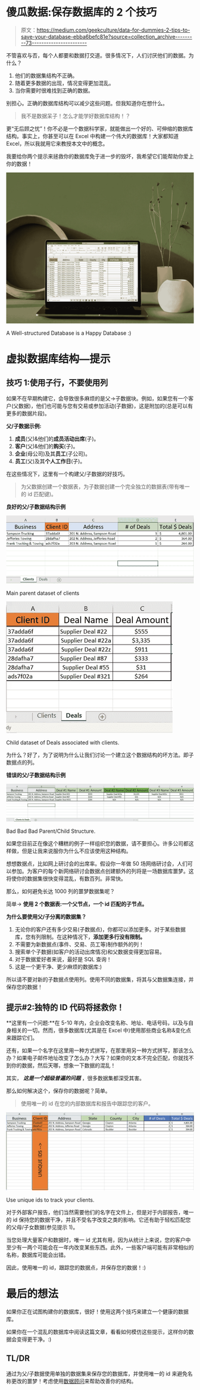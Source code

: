 # 傻瓜数据:保存数据库的 2 个技巧

> 原文：<https://medium.com/geekculture/data-for-dummies-2-tips-to-save-your-database-ebba6befc81e?source=collection_archive---------73----------------------->

不管喜欢与否，每个人都要和数据打交道。很多情况下，人们讨厌他们的数据。为什么？

1.  他们的数据集结构不正确。
2.  随着更多数据的出现，情况变得更加混乱。
3.  当你需要时很难找到正确的数据。

别担心。正确的数据库结构可以减少这些问题。但我知道你在想什么。

> 我不是数据呆子！怎么才能学好数据库结构！？

更“无后顾之忧”！你不必是一个数据科学家，就能做出一个好的、可伸缩的数据库结构。事实上，你甚至可以在 Excel 中构建一个伟大的数据库！大家都知道 Excel，所以我就用它来教授本文中的概念。

我要给你两个提示来拯救你的数据库免于进一步的毁坏，我希望它们能帮助你爱上你的数据！

![](img/6c78c4ed4a34c74cd6771dc35b718583.png)

A Well-structured Database is a Happy Database :)

# 虚拟数据库结构—提示

## 技巧 1:使用子行，不要使用列

如果不在早期构建它，会导致很多麻烦的是父->子数据块。例如，如果您有一个客户(父数据)，他们也可能与您有交易或参加活动(子数据)，这是附加的(总是可以有更多的数据片段)。

**父/子数据示例:**

1.  **成员**(父)&他们的**成员活动出席**(子)。
2.  **客户**(父)&他们的**购买**(子)。
3.  **企业**(母公司)及其**员工**(子公司)。
4.  **员工**(父)及其**个人工作日**(子)。

在这些情况下，这里有一个构建父/子数据的好技巧。

> 为父数据创建一个数据表，为子数据创建一个完全独立的数据表(带有唯一的 id 匹配键)。

**良好的父/子数据结构示例**

![](img/ae56cbe6bd709adae0d2d650fe1c2b48.png)

Main parent dataset of clients

![](img/92cfcc5da9f887738306b44207e3a4c0.png)

Child dataset of Deals associated with clients.

为什么？好了，为了说明为什么让我们讨论一个建立这个数据结构的坏方法。即子数据点的列。

**错误的父/子数据结构示例**

![](img/b0a88671185973ab81e67d198e441d56.png)

Bad Bad Bad Parent/Child Structure.

如果您目前正在像这个糟糕的例子一样组织您的数据，请不要担心。许多公司都这样做，但是让我来说服你为什么不应该使用这种结构。

想想数据点，比如网上研讨会的出席率。假设你一年做 50 场网络研讨会，人们可以参加。为客户的每个新网络研讨会数据点创建额外的列将是一场数据库噩梦。这将使你的数据集很快变得混乱，有数百列。非常快。

那么，如何避免长达 1000 列的噩梦数据集呢？

简单→ **使用 2 个数据表:一个父节点，一个 id 匹配的子节点。**

**为什么要使用父/子分离的数据集？**

1.  无论你的客户还有多少交易(子数据点)，你都可以添加更多。对于某些数据库，您有列限制。在这种情况下，**添加更多行没有限制。**
2.  不需要为新数据点(事件、交易、员工等)制作额外的列！
3.  搜索单个子数据(如客户的活动出席情况)和父数据变得更加容易。
4.  对于数据爱好者来说，最好是 SQL 查询！
5.  这是一个更干净、更少麻烦的数据库:)

所以请不要对新的子数据点使用列。使用不同的数据集，将其与父数据集连接，并保存您的数据！

## 提示#2:独特的 ID 代码将拯救你！

**这里有一个问题:**在 5-10 年内，企业会改变名称、地址、电话号码，以及与自身相关的一切。然而，很多数据库(尤其是在 Excel 中)使用那些商业名称&变化点来跟踪它们。

还有，如果一个名字在这里用一种方式拼写，在那里用另一种方式拼写，那该怎么办？如果电子邮件地址改变了怎么办？大写？如果你的文本不完全匹配，你就找不到你的数据，然后天哪，想象一下数据的混乱！

其实， ***这是一个超级普遍的问题*** ，很多数据集都深受其害。

那么如何解决这个，保存你的数据呢？简单。

> 使用唯一的 id 在您的内部数据库和报告中跟踪您的客户。

![](img/e6e8ed8749c55b17aac6a9c96ce759a0.png)

Use unique ids to track your clients.

对于外部客户报告，他们当然需要他们的名字在文件上，但是对于内部报告，唯一的 id 保持您的数据干净，并且不受名字改变之类的影响。它还有助于轻松匹配您的父母/子女数据(参见提示 1)。

当您处理大量客户和数据时，唯一 id 尤其有用，因为从统计上来说，您的客户中至少有一两个可能会在一年内改变某些东西。此外，一些客户端可能有非常相似的名称，数据库可能会出错。

因此，使用唯一的 id，跟踪您的数据点，并保存您的数据！:)

# 最后的想法

如果你正在试图构建你的数据库，很好！使用这两个技巧来建立一个健康的数据库。

如果你在一个混乱的数据库中阅读这篇文章，看看如何模仿这些提示，这样你的数据会变得更干净。:)

## TL/DR

通过为父/子数据使用单独的数据集来保存您的数据库，并使用唯一的 id 来避免名称更改的噩梦！考虑使用[数据顾问](https://processzip.com)来帮助改善你的结构。